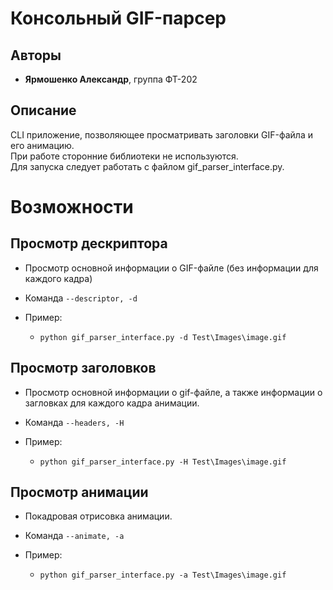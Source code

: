# Консольный GIF-парсер

## Авторы
- **Ярмошенко Александр**, группа ФТ-202

## Описание

CLI приложение, позволяющее просматривать заголовки GIF-файла и его анимацию.  
При работе сторонние библиотеки не используются.  
Для запуска следует работать с файлом gif_parser_interface.py.

# Возможности
## Просмотр дескриптора
- Просмотр основной информации о GIF-файле (без информации для каждого кадра)
  

- Команда `--descriptor, -d`
  

- Пример:  
  - `python gif_parser_interface.py -d Test\Images\image.gif`  
  
## Просмотр заголовков
- Просмотр основной информации о gif-файле, а также информации о загловках для каждого кадра анимации.  
  

- Команда `--headers, -H`  
  

- Пример:  
    - `python gif_parser_interface.py -H Test\Images\image.gif`  
  
## Просмотр анимации  
- Покадровая отрисовка анимации.  
  

- Команда `--animate, -a`
  

- Пример:  
    - `python gif_parser_interface.py -a Test\Images\image.gif`  
 
